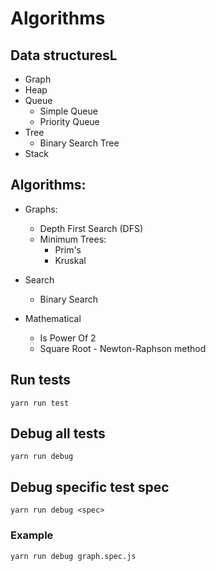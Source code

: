 # Algorithms

## Data structuresL

* Graph
* Heap
* Queue
    * Simple Queue
    * Priority Queue
* Tree
    * Binary Search Tree
* Stack

## Algorithms:

* Graphs:
    * Depth First Search (DFS)
    * Minimum Trees:
        * Prim's
        * Kruskal

* Search
    * Binary Search

* Mathematical
    * Is Power Of 2
    * Square Root - Newton-Raphson method
    

## Run tests

```
yarn run test
```

## Debug all tests

```
yarn run debug
```

## Debug specific test spec

```
yarn run debug <spec>
```

### Example

```
yarn run debug graph.spec.js
```